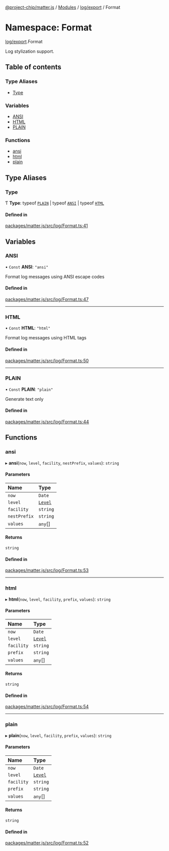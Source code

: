 [@project-chip/matter.js](../README.md) / [Modules](../modules.md) / [log/export](log_export.md) / Format

# Namespace: Format

[log/export](log_export.md).Format

Log stylization support.

## Table of contents

### Type Aliases

- [Type](log_export.Format.md#type)

### Variables

- [ANSI](log_export.Format.md#ansi)
- [HTML](log_export.Format.md#html)
- [PLAIN](log_export.Format.md#plain)

### Functions

- [ansi](log_export.Format.md#ansi-1)
- [html](log_export.Format.md#html-1)
- [plain](log_export.Format.md#plain-1)

## Type Aliases

### Type

Ƭ **Type**: typeof [`PLAIN`](log_export.Format.md#plain) \| typeof [`ANSI`](log_export.Format.md#ansi) \| typeof [`HTML`](log_export.Format.md#html)

#### Defined in

[packages/matter.js/src/log/Format.ts:41](https://github.com/project-chip/matter.js/blob/6d3b6a5d957d88a9231d6ecab4bb41f8133112be/packages/matter.js/src/log/Format.ts#L41)

## Variables

### ANSI

• `Const` **ANSI**: ``"ansi"``

Format log messages using ANSI escape codes

#### Defined in

[packages/matter.js/src/log/Format.ts:47](https://github.com/project-chip/matter.js/blob/6d3b6a5d957d88a9231d6ecab4bb41f8133112be/packages/matter.js/src/log/Format.ts#L47)

___

### HTML

• `Const` **HTML**: ``"html"``

Format log messages using HTML tags

#### Defined in

[packages/matter.js/src/log/Format.ts:50](https://github.com/project-chip/matter.js/blob/6d3b6a5d957d88a9231d6ecab4bb41f8133112be/packages/matter.js/src/log/Format.ts#L50)

___

### PLAIN

• `Const` **PLAIN**: ``"plain"``

Generate text only

#### Defined in

[packages/matter.js/src/log/Format.ts:44](https://github.com/project-chip/matter.js/blob/6d3b6a5d957d88a9231d6ecab4bb41f8133112be/packages/matter.js/src/log/Format.ts#L44)

## Functions

### ansi

▸ **ansi**(`now`, `level`, `facility`, `nestPrefix`, `values`): `string`

#### Parameters

| Name | Type |
| :------ | :------ |
| `now` | `Date` |
| `level` | [`Level`](../enums/log_export.Level.md) |
| `facility` | `string` |
| `nestPrefix` | `string` |
| `values` | `any`[] |

#### Returns

`string`

#### Defined in

[packages/matter.js/src/log/Format.ts:53](https://github.com/project-chip/matter.js/blob/6d3b6a5d957d88a9231d6ecab4bb41f8133112be/packages/matter.js/src/log/Format.ts#L53)

___

### html

▸ **html**(`now`, `level`, `facility`, `prefix`, `values`): `string`

#### Parameters

| Name | Type |
| :------ | :------ |
| `now` | `Date` |
| `level` | [`Level`](../enums/log_export.Level.md) |
| `facility` | `string` |
| `prefix` | `string` |
| `values` | `any`[] |

#### Returns

`string`

#### Defined in

[packages/matter.js/src/log/Format.ts:54](https://github.com/project-chip/matter.js/blob/6d3b6a5d957d88a9231d6ecab4bb41f8133112be/packages/matter.js/src/log/Format.ts#L54)

___

### plain

▸ **plain**(`now`, `level`, `facility`, `prefix`, `values`): `string`

#### Parameters

| Name | Type |
| :------ | :------ |
| `now` | `Date` |
| `level` | [`Level`](../enums/log_export.Level.md) |
| `facility` | `string` |
| `prefix` | `string` |
| `values` | `any`[] |

#### Returns

`string`

#### Defined in

[packages/matter.js/src/log/Format.ts:52](https://github.com/project-chip/matter.js/blob/6d3b6a5d957d88a9231d6ecab4bb41f8133112be/packages/matter.js/src/log/Format.ts#L52)
